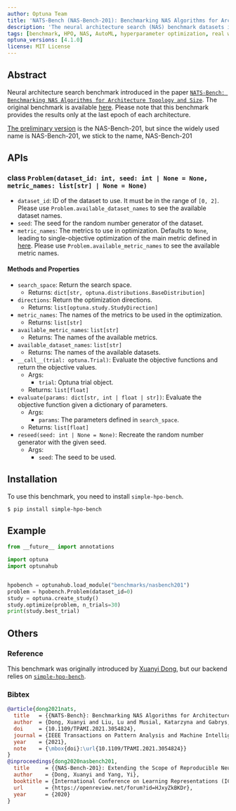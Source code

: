 ```yaml
---
author: Optuna Team
title: 'NATS-Bench (NAS-Bench-201): Benchmarking NAS Algorithms for Architecture Topology and Size'
description: 'The neural architecture search (NAS) benchmark datasets introduced in the paper `NATS-Bench: Benchmarking NAS Algorithms for Architecture Topology and Size`'
tags: [benchmark, HPO, NAS, AutoML, hyperparameter optimization, real world problem]
optuna_versions: [4.1.0]
license: MIT License
---
```


## Abstract

Neural architecture search benchmark introduced in the paper [`NATS-Bench: Benchmarking NAS Algorithms for Architecture Topology and Size`](https://arxiv.org/abs/2009.00437).
The original benchmark is available [here](https://github.com/D-X-Y/NATS-Bench).
Please note that this benchmark provides the results only at the last epoch of each architecture.

[The preliminary version](https://arxiv.org/abs/2001.00326) is the NAS-Bench-201, but since the widely used name is NAS-Bench-201, we stick to the name, NAS-Bench-201

## APIs

### class `Problem(dataset_id: int, seed: int | None = None, metric_names: list[str] | None = None)`

- `dataset_id`: ID of the dataset to use. It must be in the range of `[0, 2]`. Please use `Problem.available_dataset_names` to see the available dataset names.
- `seed`: The seed for the random number generator of the dataset.
- `metric_names`: The metrics to use in optimization. Defaults to `None`, leading to single-objective optimization of the main metric defined in [here](https://github.com/nabenabe0928/simple-hpo-bench/blob/v0.2.0/hpo_benchmarks/nasbench201.py#L16). Please use `Problem.available_metric_names` to see the available metric names.

#### Methods and Properties

- `search_space`: Return the search space.
  - Returns: `dict[str, optuna.distributions.BaseDistribution]`
- `directions`: Return the optimization directions.
  - Returns: `list[optuna.study.StudyDirection]`
- `metric_names`: The names of the metrics to be used in the optimization.
  - Returns: `list[str]`
- `available_metric_names`: `list[str]`
  - Returns: The names of the available metrics.
- `available_dataset_names`: `list[str]`
  - Returns: The names of the available datasets.
- `__call__(trial: optuna.Trial)`: Evaluate the objective functions and return the objective values.
  - Args:
    - `trial`: Optuna trial object.
  - Returns: `list[float]`
- `evaluate(params: dict[str, int | float | str])`: Evaluate the objective function given a dictionary of parameters.
  - Args:
    - `params`: The parameters defined in `search_space`.
  - Returns: `list[float]`
- `reseed(seed: int | None = None)`: Recreate the random number generator with the given seed.
  - Args:
    - `seed`: The seed to be used.

## Installation

To use this benchmark, you need to install `simple-hpo-bench`.

```shell
$ pip install simple-hpo-bench
```

## Example

```python
from __future__ import annotations

import optuna
import optunahub


hpobench = optunahub.load_module("benchmarks/nasbench201")
problem = hpobench.Problem(dataset_id=0)
study = optuna.create_study()
study.optimize(problem, n_trials=30)
print(study.best_trial)

```

## Others

### Reference

This benchmark was originally introduced by [Xuanyi Dong](https://github.com/D-X-Y), but our backend relies on [`simple-hpo-bench`](https://github.com/nabenabe0928/simple-hpo-bench/).

### Bibtex

```bibtex
@article{dong2021nats,
  title   = {{NATS-Bench}: Benchmarking NAS Algorithms for Architecture Topology and Size},
  author  = {Dong, Xuanyi and Liu, Lu and Musial, Katarzyna and Gabrys, Bogdan},
  doi     = {10.1109/TPAMI.2021.3054824},
  journal = {IEEE Transactions on Pattern Analysis and Machine Intelligence (TPAMI)},
  year    = {2021},
  note    = {\mbox{doi}:\url{10.1109/TPAMI.2021.3054824}}
}
@inproceedings{dong2020nasbench201,
  title     = {{NAS-Bench-201}: Extending the Scope of Reproducible Neural Architecture Search},
  author    = {Dong, Xuanyi and Yang, Yi},
  booktitle = {International Conference on Learning Representations (ICLR)},
  url       = {https://openreview.net/forum?id=HJxyZkBKDr},
  year      = {2020}
}
```
